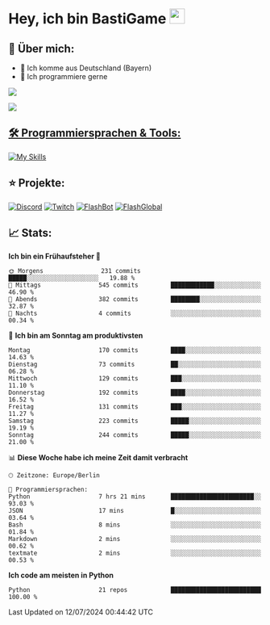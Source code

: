# Hey, ich bin BastiGame <img src="https://raw.githubusercontent.com/MartinHeinz/MartinHeinz/master/wave.gif" width="30px">

## 📌 Über mich:
- 📍 Ich komme aus Deutschland (Bayern)
- 📝 Ich programmiere gerne
  
[![](https://visitcount.itsvg.in/api?id=bastigamedc&icon=2&color=0)](https://visitcount.itsvg.in)

<a href="https://discord.com/users/1018150165489668227"><img src="https://lanyard.cnrad.dev/api/1018150165489668227"><p/>


## 🛠️ Programmiersprachen & Tools:
[![My Skills](https://skillicons.dev/icons?i=discord,figma,notion,pycharm,py,redis,sqlite,vscode,windows)](https://skillicons.dev)

## ⭐ Projekte:
[![Discord](https://img.shields.io/badge/Discord-%237289DA.svg?logo=discord&logoColor=white)](https://discord.gg/Hfjv2cCQ)
[![Twitch](https://img.shields.io/badge/Twitch-%239146FF.svg?logo=Twitch&logoColor=white)](https://www.twitch.tv/bastigametv)
[![FlashBot](https://img.shields.io/badge/FlashBot-%ff7e47.svg?logo=wechat&logoColor=white)](https://discord.com/application-directory/1111374314340626433)
[![FlashGlobal](https://img.shields.io/badge/FlashGlobal-%ff7e47.svg?logo=wechat&logoColor=white)](https://discord.com/application-directory/1169681232532099112)

## 📈 Stats:
<!--START_SECTION:waka-->
**Ich bin ein Frühaufsteher 🐤** 

```text
🌞 Morgens                231 commits         █████░░░░░░░░░░░░░░░░░░░░   19.88 % 
🌆 Mittags                545 commits         ████████████░░░░░░░░░░░░░   46.90 % 
🌃 Abends                 382 commits         ████████░░░░░░░░░░░░░░░░░   32.87 % 
🌙 Nachts                 4 commits           ░░░░░░░░░░░░░░░░░░░░░░░░░   00.34 % 
```
📅 **Ich bin am Sonntag am produktivsten** 

```text
Montag                   170 commits         ████░░░░░░░░░░░░░░░░░░░░░   14.63 % 
Dienstag                 73 commits          ██░░░░░░░░░░░░░░░░░░░░░░░   06.28 % 
Mittwoch                 129 commits         ███░░░░░░░░░░░░░░░░░░░░░░   11.10 % 
Donnerstag               192 commits         ████░░░░░░░░░░░░░░░░░░░░░   16.52 % 
Freitag                  131 commits         ███░░░░░░░░░░░░░░░░░░░░░░   11.27 % 
Samstag                  223 commits         █████░░░░░░░░░░░░░░░░░░░░   19.19 % 
Sonntag                  244 commits         █████░░░░░░░░░░░░░░░░░░░░   21.00 % 
```


📊 **Diese Woche habe ich meine Zeit damit verbracht** 

```text
🕑︎ Zeitzone: Europe/Berlin

💬 Programmiersprachen: 
Python                   7 hrs 21 mins       ███████████████████████░░   93.03 % 
JSON                     17 mins             █░░░░░░░░░░░░░░░░░░░░░░░░   03.64 % 
Bash                     8 mins              ░░░░░░░░░░░░░░░░░░░░░░░░░   01.84 % 
Markdown                 2 mins              ░░░░░░░░░░░░░░░░░░░░░░░░░   00.62 % 
textmate                 2 mins              ░░░░░░░░░░░░░░░░░░░░░░░░░   00.53 % 
```

**Ich code am meisten in Python** 

```text
Python                   21 repos            █████████████████████████   100.00 % 
```




 Last Updated on 12/07/2024 00:44:42 UTC
<!--END_SECTION:waka-->
